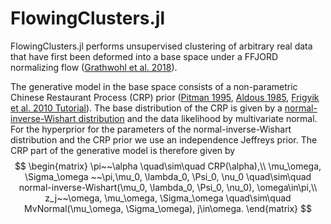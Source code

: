# FlowingClusters.jl

FlowingClusters.jl performs unsupervised clustering of arbitrary real data that have first been deformed into a base space under a FFJORD normalizing flow ([Grathwohl et al. 2018](https://arxiv.org/abs/1810.01367)).

The generative model in the base space consists of a non-parametric Chinese Restaurant Process (CRP) prior ([Pitman 1995](https://doi.org/10.1007%2FBF01213386), [Aldous 1985](https://doi.org/10.1007%2FBFb0099421), [Frigyik et al. 2010 Tutorial](https://web.archive.org/web/20190327085650/https://pdfs.semanticscholar.org/775e/5727f5df0cb9bf834af2ea2548a696c27a38.pdf)). The base distribution of the CRP is given by a [normal-inverse-Wishart distribution](https://en.wikipedia.org/wiki/Normal-inverse-Wishart_distribution) and the data likelihood by multivariate normal. For the hyperprior for the parameters of the normal-inverse-Wishart distribution and the CRP prior we use an independence Jeffreys prior. The CRP part of the generative model is therefore given by
$$
\begin{matrix}
\pi~~\alpha \quad\sim\quad CRP(\alpha),\\
\mu_\omega, \Sigma_\omega ~~\pi,\mu_0, \lambda_0, \Psi_0, \nu_0 \quad\sim\quad normal-inverse-Wishart(\mu_0, \lambda_0, \Psi_0, \nu_0), \omega\in\pi,\\
z_j~~\omega, \mu_\omega, \Sigma_\omega \quad\sim\quad MvNormal(\mu_\omega, \Sigma_\omega), j\in\omega.
\end{matrix}
$$